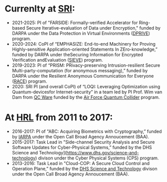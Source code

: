 
# Currenlty at [SRI](https://www.sri.com/):
* 2021-2025: PI of "FARSIDE: Formally-verified Accelerator for Ring-based Secure Iterative-evaluation of Data under Encryption," funded by DARPA under the Data Protection in Virtual Environments ([DPRIVE](https://www.darpa.mil/news-events/2020-03-02)) program.
* 2020-2024: CoPI of “EMPHASIZE: End-to-end Machinery for Proving Highly-sensitive Application-oriented Statements In ZEro-knowledge,” funded by DARPA under  theSecuring  Information  for  Encrypted  Verification  andEvaluation ([SIEVE](https://www.darpa.mil/program/securing-information-for-encrypted-verification-and-evaluation)) program.
* 2019-2023: PI of “PRISM: PRivacy-preserving Intrusion-resilient Secure Multi-party-computation  (for  anonymous  messaging),”  funded  by  DARPA under the Resilient Anonymous Communication for Everyone ([RACE](https://www.darpa.mil/program/resilient-anonymous-communication-for-everyone)) program.
* 2020: SRI PI (and overall CoPI) of “LOQI: Leveraging Optimization using Quantum-devicesfor Internet-security” in a team led by PI Prof. Wim van Dam from [QC Ware](https://qcware.com/team#team) funded by the [Air Force Quantum Collider](https://usafquantumcollider.com/) program.






# At [HRL](https://www.hrl.com) from 2011 to 2017:
* 2016-2017: PI of "ABC: Acquiring Biometrics with Cryptography,” funded by [IARPA](https://www.iarpa.gov/) under the Open Call Broad Agency Annoucement (BAA).
* 2015-2017: Task Lead in "Side-channel Security Analysis and Secure Software Updates for Cyber-Physical Systems,” funded by the DHS Science and Technology](https://www.dhs.gov/science-and-technology) divison under the Cyber Physical Systems (CPS) program.
* 2013-2016: Task Lead in "Cloud-COP: A Secure Cloud Control and Operation Plane,” funded by the [DHS Science and Technology](https://www.dhs.gov/science-and-technology) divison under the Open Call Broad Agency Annoucement (BAA).
